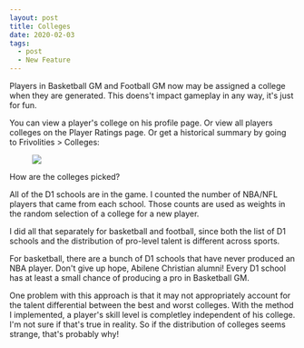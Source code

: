 ```yaml
---
layout: post
title: Colleges
date: 2020-02-03
tags:
  - post
  - New Feature
---
```


Players in Basketball GM and Football GM now may be assigned a college when they are generated. This doens't impact gameplay in any way, it's just for fun.

<!--more-->

You can view a player's college on his profile page. Or view all players colleges on the Player Ratings page. Or get a historical summary by going to Frivolities > Colleges:

<figure class="overflow-hidden"><a href="/files/colleges.png"><img src="/files/colleges.png"></a></figure>

How are the colleges picked?

All of the D1 schools are in the game. I counted the number of NBA/NFL players that came from each school. Those counts are used as weights in the random selection of a college for a new player.

I did all that separately for basketball and football, since both the list of D1 schools and the distribution of pro-level talent is different across sports.

For basketball, there are a bunch of D1 schools that have never produced an NBA player. Don't give up hope, Abilene Christian alumni! Every D1 school has at least a small chance of producing a pro in Basketball GM.

One problem with this approach is that it may not appropriately account for the talent differential between the best and worst colleges. With the method I implemented, a player's skill level is completley independent of his college. I'm not sure if that's true in reality. So if the distribution of colleges seems strange, that's probably why!
